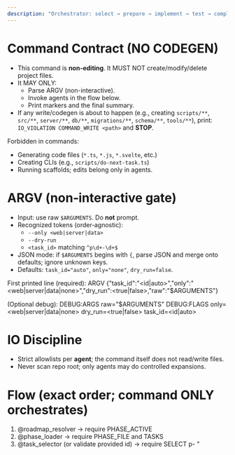 ```yaml
---
description: "Orchestrator: select → prepare → implement → test → complete (dalton-2)"
---
```


# Command Contract (NO CODEGEN)

- This command is **non-editing**. It MUST NOT create/modify/delete project files.
- It MAY ONLY:
  - Parse ARGV (non-interactive).
  - Invoke agents in the flow below.
  - Print markers and the final summary.
- If any write/codegen is about to happen (e.g., creating `scripts/**`, `src/**`, `server/**`, `db/**`, `migrations/**`, `schema/**`, `tools/**`), print:
  `IO_VIOLATION COMMAND_WRITE <path>` and **STOP**.

Forbidden in commands:

- Generating code files (`*.ts`, `*.js`, `*.svelte`, etc.)
- Creating CLIs (e.g., `scripts/do-next-task.ts`)
- Running scaffolds; edits belong only in agents.

# ARGV (non‑interactive gate)

- Input: use raw `$ARGUMENTS`. Do **not** prompt.
- Recognized tokens (order‑agnostic):
  - `--only <web|server|data>`
  - `--dry-run`
  - `<task_id>` matching `^p\d+-\d+$`
- JSON mode: if `$ARGUMENTS` begins with `{`, parse JSON and merge onto defaults; ignore unknown keys.
- Defaults: `task_id="auto"`, `only="none"`, `dry_run=false`.

First printed line (required):
ARGV {"task_id":"<id|auto>","only":"<web|server|data|none>","dry_run":<true|false>,"raw":"$ARGUMENTS"}

(Optional debug):
DEBUG:ARGS raw="$ARGUMENTS"
DEBUG:FLAGS only=<web|server|data|none> dry_run=<true|false> task_id=<id|auto>

# IO Discipline

- Strict allowlists per **agent**; the command itself does not read/write files.
- Never scan repo root; only agents may do controlled expansions.

# Flow (exact order; command ONLY orchestrates)

1. @roadmap_resolver → require PHASE_ACTIVE <n> <path>
2. @phase_loader → require PHASE_FILE <n> <path> and TASKS <count>
3. @task_selector (or validate provided id) → require SELECT p<n>-<seq> "<title>"
   - If ARGV.task_id provided and status is `completed`: SPEC_GAP task <task_id> already completed
   - After SELECT, defensively confirm status; if completed: SPEC_GAP selected task already completed: <task_id>
   - If project-local .opencode/cache/last-completed.json equals selected id: DEBUG:last-completed <task_id>
4. @context_preparer <task_id> [only] → require FILES <n> and CACHE <fresh|stale|missing> <path>
5. If dry_run: print summary (PHASE/TASK/CACHE/ONLY) and STOP
6. @impl_surface <task_id> [only] → require CHANGED <m> (≥1 unless notes-only)
7. @test_surface <task_id> → require TEST pass log=./logs/test-impl.log
8. Set VERIFY_OK=true in project-local cache
9. @complete_task <task_id> → require COMPLETE <task_id> date=<YYYY-MM-DD>

All agents MUST also print: START <agent> flow=do-next-task phase=<n> task=<id> and DONE <agent>.

# Dry‑run

- Stops after @context_preparer. Print summary (PHASE/TASK/CACHE/ONLY) then STOP.

# Audit (optional)

- If `--audit` (out-of-band), append a single line to ./logs/run.log at agent level (not here).

# Summary (print in this exact order)

PHASE: <n> <path>
TASK: <task_id> <title>
CACHE: <fresh|stale|missing> <path>
ONLY: <web|server|data|none> # omit if none
DONE do-next-task

# Failure handling

- SPEC_GAP <which agent/marker>
- SPEC_GAP acceptance missing for <task_id>
- SPEC_GAP task <task_id> already completed
- SPEC_GAP selected task already completed: <task_id>
- IO_VIOLATION <path>
